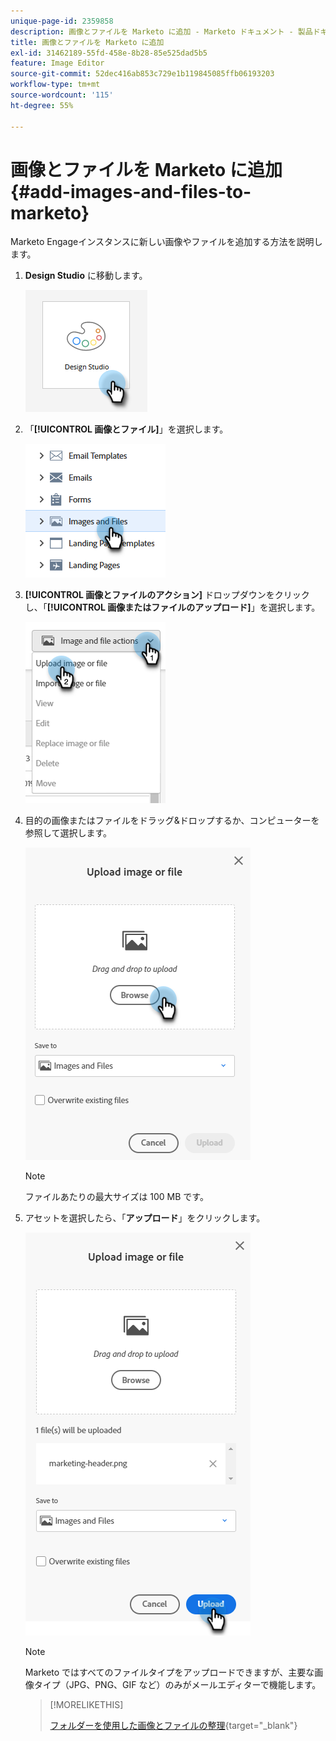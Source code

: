 ```yaml
---
unique-page-id: 2359858
description: 画像とファイルを Marketo に追加 - Marketo ドキュメント - 製品ドキュメント
title: 画像とファイルを Marketo に追加
exl-id: 31462189-55fd-458e-8b28-85e525dad5b5
feature: Image Editor
source-git-commit: 52dec416ab853c729e1b119845085ffb06193203
workflow-type: tm+mt
source-wordcount: '115'
ht-degree: 55%

---
```


# 画像とファイルを Marketo に追加 {#add-images-and-files-to-marketo}

Marketo Engageインスタンスに新しい画像やファイルを追加する方法を説明します。

1. **Design Studio** に移動します。

   ![](assets/add-images-and-files-to-marketo-1.png)

1. 「**[!UICONTROL 画像とファイル]**」を選択します。

   ![](assets/add-images-and-files-to-marketo-2.png)

1. **[!UICONTROL 画像とファイルのアクション]** ドロップダウンをクリックし、「**[!UICONTROL 画像またはファイルのアップロード]**」を選択します。

   ![](assets/add-images-and-files-to-marketo-3.png)

1. 目的の画像またはファイルをドラッグ&amp;ドロップするか、コンピューターを参照して選択します。

   ![](assets/add-images-and-files-to-marketo-4.png)

   >[!NOTE]
   >
   >ファイルあたりの最大サイズは 100 MB です。

1. アセットを選択したら、「**アップロード**」をクリックします。

   ![](assets/add-images-and-files-to-marketo-5.png)

   >[!NOTE]
   >
   >Marketo ではすべてのファイルタイプをアップロードできますが、主要な画像タイプ（JPG、PNG、GIF など）のみがメールエディターで機能します。

   >[!MORELIKETHIS]
   >
   >[フォルダーを使用した画像とファイルの整理](/help/marketo/product-docs/demand-generation/images-and-files/organize-your-images-and-files-using-folders.md){target="_blank"}
